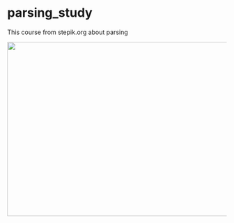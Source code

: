 # parsing_study
This course from stepik.org about parsing
<div id='header' aling="center">
  <img src='https://media2.giphy.com/media/xjZtu4qi1biIo/giphy.gif?cid=ecf05e47wvlbcv1tjbx9lpvzdpmhz3qe6mz8m2fp9bthyvui&ep=v1_gifs_search&rid=giphy.gif&ct=g' width='600' height='400'/>
<div/>
